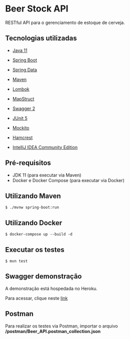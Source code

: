 # Beer Stock API

RESTful API para o gerenciamento de estoque de cerveja.

## Tecnologias utilizadas

  - [Java 11](https://www.oracle.com/java/)

  - [Spring Boot](https://spring.io/projects/spring-boot)

  - [Spring Data](https://spring.io/projects/spring-data)

  - [Maven](http://maven.apache.org/)

  - [Lombok](https://projectlombok.org)
  
  - [MapStruct](https://mapstruct.org/)
  
  - [Swagger 2](https://springfox.github.io/springfox/)  

  - [JUnit 5](https://junit.org/junit5/)

  - [Mockito](https://site.mockito.org/)

  - [Hamcrest](http://hamcrest.org/JavaHamcrest/)

  - [IntelliJ IDEA Community Edition](https://www.jetbrains.com/pt-br/idea/)


## Pré-requisitos

  - JDK 11 (para executar via Maven)
  - Docker e Docker Compose (para executar via Docker)
    
## Utilizando Maven

    $ ./mvnw spring-boot:run
    
## Utilizando Docker
    
    $ docker-compose up --build -d 

## Executar os testes
    
    $ mvn test
	
## Swagger demonstração

A demonstração está hospedada no Heroku.

Para acessar, clique neste [link](https://mfc-beer-api.herokuapp.com)

## Postman

Para realizar os testes via Postman, importar o arquivo **/postman/Beer_API.postman_collection.json**